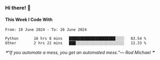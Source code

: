 ### Hi there! 👋

#### This Week I Code With
<!--START_SECTION:waka-->

```txt
From: 19 June 2024 - To: 26 June 2024

Python       16 hrs 8 mins   █████████████████████░░░░   83.54 %
Other        2 hrs 22 mins   ███░░░░░░░░░░░░░░░░░░░░░░   12.33 %
```

<!--END_SECTION:waka-->

<!--STARTS_HERE_QUOTE_README-->
<i>❝“If you automate a mess, you get an automated mess.”— Rod Michael   ❞</i>
<!--ENDS_HERE_QUOTE_README-->
